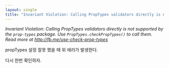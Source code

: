 ```yaml
---
layout: single
title: "Invariant Violation: Calling PropTypes validators directly is not supported by the `prop-types` package. Use `PropTypes."
---
```


_Invariant Violation: Calling PropTypes validators directly is not supported by the `prop-types` package. Use `PropTypes.checkPropTypes()` to call them. Read more at http://fb.me/use-check-prop-types_

propTypes 설정 잘못 했을 때 위 에러가 발생한다.

다시 한번 확인하자.